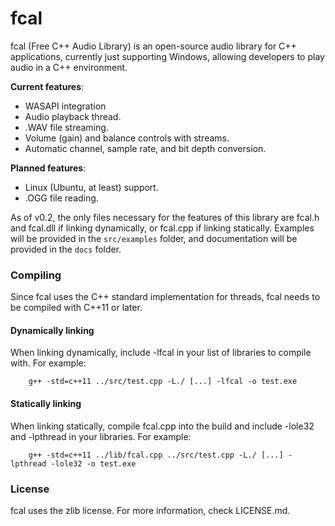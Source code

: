 # fcal

fcal (Free C++ Audio Library) is an open-source audio library for C++ applications, currently just supporting Windows, allowing developers to play audio in a C++ environment.

**Current features**:
  - WASAPI integration
  - Audio playback thread.
  - .WAV file streaming.
  - Volume (gain) and balance controls with streams.
  - Automatic channel, sample rate, and bit depth conversion.

**Planned features**:
  - Linux (Ubuntu, at least) support.
  - .OGG file reading.

As of v0.2, the only files necessary for the features of this library are fcal.h and fcal.dll if linking dynamically, or fcal.cpp if linking statically. Examples will be provided
in the ```src/examples``` folder, and documentation will be provided in the ```docs``` folder.

### Compiling

Since fcal uses the C++ standard implementation for threads, fcal needs to be compiled with C++11 or later.

#### Dynamically linking

When linking dynamically, include -lfcal in your list of libraries to compile with. For example:

        g++ -std=c++11 ../src/test.cpp -L./ [...] -lfcal -o test.exe

#### Statically linking

When linking statically, compile fcal.cpp into the build and include -lole32 and -lpthread in your libraries. For example:

        g++ -std=c++11 ../lib/fcal.cpp ../src/test.cpp -L./ [...] -lpthread -lole32 -o test.exe

### License

fcal uses the zlib license. For more information, check LICENSE.md.
